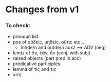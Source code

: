 # Changes from v1

### To check:

* pronoun list
* pos of οὐδείς, μηδείς, οὔτις etc...
    * mhde/n and ou)de/n auxz ==> ADV (neg)
* lemtz of ἄν, ἐάν, ἦν (conj. with subj)
* raised objects (part pred in acc)
* predicative participles
* lemma of τίς and τις
* xrh/
